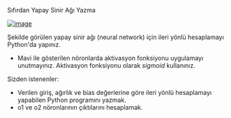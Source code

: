  Sıfırdan Yapay Sinir Ağı Yazma
 
[![image](https://i.hizliresim.com/Yd5ZBk.jpg)](https://hizliresim.com/Yd5ZBk)

Şekilde görülen yapay sinir ağı (neural network) için ileri yönlü hesaplamayı Python'da yapınız.

- Mavi ile gösterilen nöronlarda aktivasyon fonksiyonu uygulamayı unutmayınız. Aktivasyon fonksiyonu olarak *sigmoid* kullanınız. 

Sizden istenenler:

- Verilen giriş, ağırlık ve bias değerlerine göre ileri yönlü hesaplamayı yapabilen Python programını yazmak.
- o1 ve o2 nöronlarının çıktılarını hesaplamak.  
